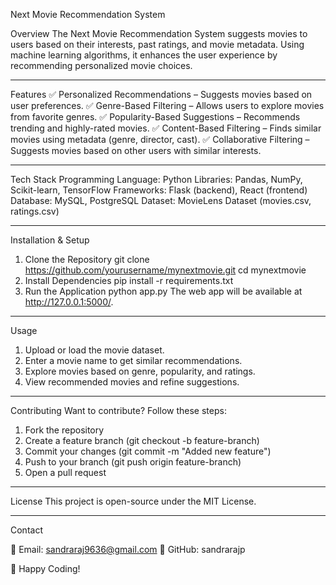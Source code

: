 Next Movie Recommendation System

Overview
The Next Movie Recommendation System suggests movies to users based on their interests, past ratings, and movie metadata. Using machine learning algorithms, it enhances the user experience by recommending personalized movie choices.

---

Features
✅ Personalized Recommendations – Suggests movies based on user preferences.
✅ Genre-Based Filtering – Allows users to explore movies from favorite genres.
✅ Popularity-Based Suggestions – Recommends trending and highly-rated movies.
✅ Content-Based Filtering – Finds similar movies using metadata (genre, director, cast).
✅ Collaborative Filtering – Suggests movies based on other users with similar interests.

---

Tech Stack
Programming Language: Python
Libraries: Pandas, NumPy, Scikit-learn, TensorFlow
Frameworks: Flask (backend), React (frontend)
Database: MySQL, PostgreSQL
Dataset: MovieLens Dataset (movies.csv, ratings.csv)

---

Installation & Setup
1. Clone the Repository
git clone https://github.com/yourusername/mynextmovie.git
cd mynextmovie
2. Install Dependencies
pip install -r requirements.txt
3. Run the Application
python app.py
The web app will be available at http://127.0.0.1:5000/.

---

Usage
1. Upload or load the movie dataset.
2. Enter a movie name to get similar recommendations.
3. Explore movies based on genre, popularity, and ratings.
4. View recommended movies and refine suggestions.

---

Contributing
Want to contribute? Follow these steps:
1. Fork the repository
2. Create a feature branch (git checkout -b feature-branch)
3. Commit your changes (git commit -m "Added new feature")
4. Push to your branch (git push origin feature-branch)
5. Open a pull request

---

License
This project is open-source under the MIT License.

---
Contact

📧 Email: sandraraj9636@gmail.com
🔗 GitHub: sandrarajp

🚀 Happy Coding!
